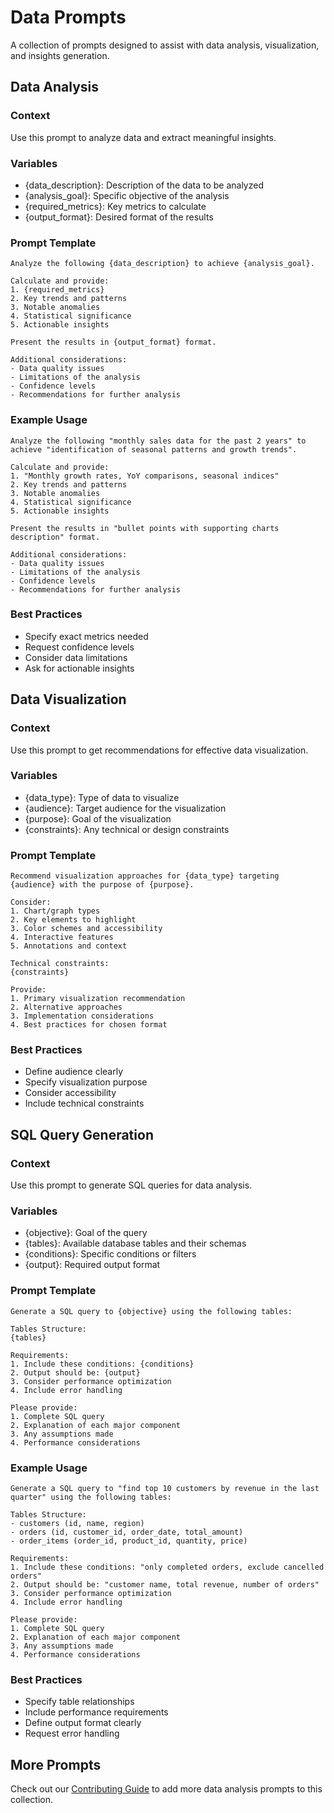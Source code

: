 # Data Prompts

A collection of prompts designed to assist with data analysis, visualization, and insights generation.

## Data Analysis

### Context
Use this prompt to analyze data and extract meaningful insights.

### Variables
- {data_description}: Description of the data to be analyzed
- {analysis_goal}: Specific objective of the analysis
- {required_metrics}: Key metrics to calculate
- {output_format}: Desired format of the results

### Prompt Template
```
Analyze the following {data_description} to achieve {analysis_goal}.

Calculate and provide:
1. {required_metrics}
2. Key trends and patterns
3. Notable anomalies
4. Statistical significance
5. Actionable insights

Present the results in {output_format} format.

Additional considerations:
- Data quality issues
- Limitations of the analysis
- Confidence levels
- Recommendations for further analysis
```

### Example Usage
```
Analyze the following "monthly sales data for the past 2 years" to achieve "identification of seasonal patterns and growth trends".

Calculate and provide:
1. "Monthly growth rates, YoY comparisons, seasonal indices"
2. Key trends and patterns
3. Notable anomalies
4. Statistical significance
5. Actionable insights

Present the results in "bullet points with supporting charts description" format.

Additional considerations:
- Data quality issues
- Limitations of the analysis
- Confidence levels
- Recommendations for further analysis
```

### Best Practices
- Specify exact metrics needed
- Request confidence levels
- Consider data limitations
- Ask for actionable insights

## Data Visualization

### Context
Use this prompt to get recommendations for effective data visualization.

### Variables
- {data_type}: Type of data to visualize
- {audience}: Target audience for the visualization
- {purpose}: Goal of the visualization
- {constraints}: Any technical or design constraints

### Prompt Template
```
Recommend visualization approaches for {data_type} targeting {audience} with the purpose of {purpose}.

Consider:
1. Chart/graph types
2. Key elements to highlight
3. Color schemes and accessibility
4. Interactive features
5. Annotations and context

Technical constraints:
{constraints}

Provide:
1. Primary visualization recommendation
2. Alternative approaches
3. Implementation considerations
4. Best practices for chosen format
```

### Best Practices
- Define audience clearly
- Specify visualization purpose
- Consider accessibility
- Include technical constraints

## SQL Query Generation

### Context
Use this prompt to generate SQL queries for data analysis.

### Variables
- {objective}: Goal of the query
- {tables}: Available database tables and their schemas
- {conditions}: Specific conditions or filters
- {output}: Required output format

### Prompt Template
```
Generate a SQL query to {objective} using the following tables:

Tables Structure:
{tables}

Requirements:
1. Include these conditions: {conditions}
2. Output should be: {output}
3. Consider performance optimization
4. Include error handling

Please provide:
1. Complete SQL query
2. Explanation of each major component
3. Any assumptions made
4. Performance considerations
```

### Example Usage
```
Generate a SQL query to "find top 10 customers by revenue in the last quarter" using the following tables:

Tables Structure:
- customers (id, name, region)
- orders (id, customer_id, order_date, total_amount)
- order_items (order_id, product_id, quantity, price)

Requirements:
1. Include these conditions: "only completed orders, exclude cancelled orders"
2. Output should be: "customer name, total revenue, number of orders"
3. Consider performance optimization
4. Include error handling

Please provide:
1. Complete SQL query
2. Explanation of each major component
3. Any assumptions made
4. Performance considerations
```

### Best Practices
- Specify table relationships
- Include performance requirements
- Define output format clearly
- Request error handling

## More Prompts

Check out our [Contributing Guide](../contributing.md) to add more data analysis prompts to this collection. 